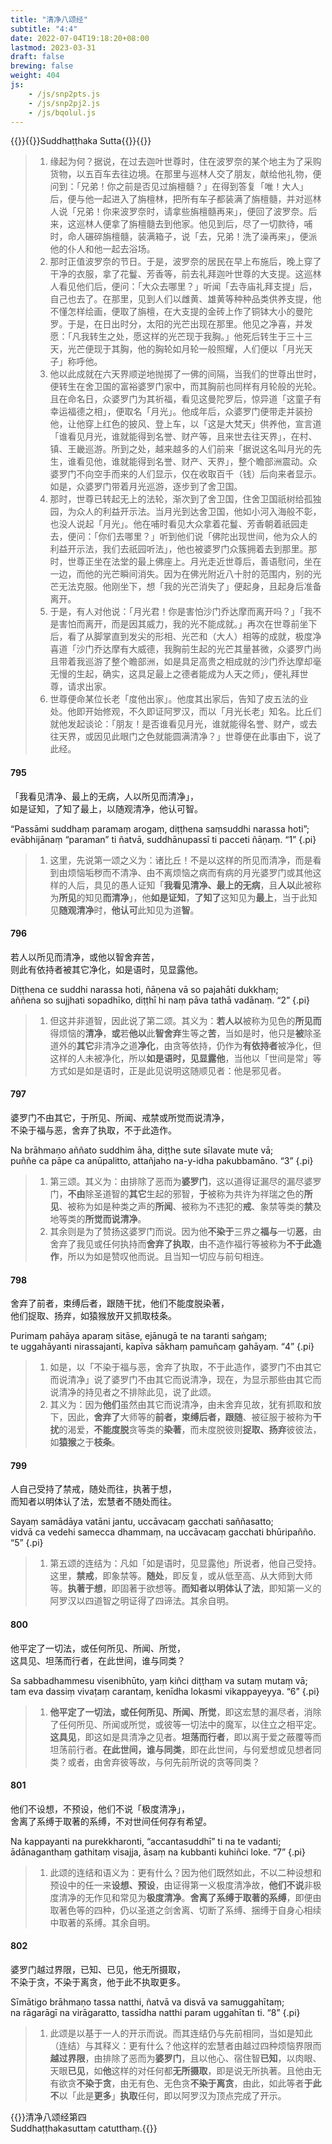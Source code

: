 ```yaml
---
title: "清净八颂经"
subtitle: "4:4"
date: 2022-07-04T19:18:20+08:00
lastmod: 2023-03-31
draft: false
brewing: false
weight: 404
js:
    - /js/snp2pts.js
    - /js/snp2pj2.js
    - /js/bqolul.js
---
```



{{<subtitle>}}{{<suttalink src="snp4.4">}}Suddhaṭṭhaka Sutta{{</suttalink>}}{{</subtitle>}}

> 1. 缘起为何？据说，在过去迦叶世尊时，住在波罗奈的某个地主为了采购货物，以五百车去往边境。在那里与巡林人交了朋友，献给他礼物，便问到：「兄弟！你之前是否见过旃檀髓？」在得到答复「唯！大人」后，便与他一起进入了旃檀林，把所有车子都装满了旃檀髓，并对巡林人说「兄弟！你来波罗奈时，请拿些旃檀髓再来」，便回了波罗奈。后来，这巡林人便拿了旃檀髓去到他家。他见到后，尽了一切款待，哺时，命人碾碎旃檀髓，装满箱子，说「去，兄弟！洗了澡再来」，便派他的仆人和他一起去浴场。
> 1. 那时正值波罗奈的节日。于是，波罗奈的居民在早上布施后，晚上穿了干净的衣服，拿了花鬘、芳香等，前去礼拜迦叶世尊的大支提。这巡林人看见他们后，便问：「大众去哪里？」听闻「去寺庙礼拜支提」后，自己也去了。在那里，见到人们以雌黄、雄黄等种种品类供养支提，他不懂怎样绘画，便取了旃檀，在大支提的金砖上作了铜钵大小的曼陀罗。于是，在日出时分，太阳的光芒出现在那里。他见之净喜，并发愿：「凡我转生之处，愿这样的光芒现于我胸。」他死后转生于三十三天，光芒便现于其胸，他的胸轮如月轮一般照耀，人们便以「月光天子」称呼他。
> 1. 他以此成就在六天界顺逆地抛掷了一佛的间隔，当我们的世尊出世时，便转生在舍卫国的富裕婆罗门家中，而其胸前也同样有月轮般的光轮。且在命名日，众婆罗门为其祈福，看见这曼陀罗后，惊异道「这童子有幸运福德之相」，便取名「月光」。他成年后，众婆罗门便带走并装扮他，让他穿上红色的披风、登上车，以「这是大梵天」供养他，宣言道「谁看见月光，谁就能得到名誉、财产等，且来世去往天界」，在村、镇、王畿巡游。所到之处，越来越多的人们前来「据说这名叫月光的先生，谁看见他，谁就能得到名誉、财产、天界」，整个瞻部洲震动。众婆罗门不向空手而来的人们显示，仅在收取百千（钱）后向来者显示。如是，众婆罗门带着月光巡游，逐步到了舍卫国。
> 1. 那时，世尊已转起无上的法轮，渐次到了舍卫国，住舍卫国祇树给孤独园，为众人的利益开示法。当月光到达舍卫国，他如小河入海般不彰，也没人说起「月光」。他在哺时看见大众拿着花鬘、芳香朝着祇园走去，便问：「你们去哪里？」听到他们说「佛陀出现世间，他为众人的利益开示法，我们去祇园听法」，他也被婆罗门众簇拥着去到那里。那时，世尊正坐在法堂的最上佛座上。月光走近世尊后，善语慰问，坐在一边，而他的光芒瞬间消失。因为在佛光附近八十肘的范围内，别的光芒无法克服。他刚坐下，想「我的光芒消失了」便起身，且起身后准备离开。
> 1. 于是，有人对他说：「月光君！你是害怕沙门乔达摩而离开吗？」「我不是害怕而离开，而是因其威力，我的光不能成就。」再次在世尊前坐下后，看了从脚掌直到发尖的形相、光芒和（大人）相等的成就，极度净喜道「沙门乔达摩有大威德，我胸前生起的光芒其量甚微，众婆罗门尚且带着我巡游了整个瞻部洲，如是具足高贵之相成就的沙门乔达摩却毫无慢的生起，确实，这具足最上之德者能成为人天之师」，便礼拜世尊，请求出家。
> 1. 世尊便命某位长老「度他出家」。他度其出家后，告知了皮五法的业处。他即开始修观，不久即证阿罗汉，而以「月光长老」知名。比丘们就他发起谈论：「朋友！是否谁看见月光，谁就能得名誉、财产，或去往天界，或因见此眼门之色就能圆满清净？」世尊便在此事由下，说了此经。

#### 795

「我看见清净、最上的无病，人以所见而清净」，  
如是证知，了知了最上，以随观清净，他认可智。

“Passāmi suddhaṃ paramaṃ arogaṃ, diṭṭhena saṃsuddhi narassa hoti”;  
evābhijānaṃ “paraman” ti ñatvā, suddhānupassī ti pacceti ñāṇaṃ. <q>1</q>
{.pi}

> 1. 这里，先说第一颂之义为：诸比丘！不是以这样的所见而清净，而是看到由烦恼垢秽而不清净、由不离烦恼之病而有病的月光婆罗门或其他这样的人后，具见的愚人证知「**我看见清净、最上的无病**，且**人以**此被称为**所见**的知见**而清净**」，他**如是证知**，**了知了**这知见为**最上**，当于此知见**随观清净**时，**他认可**此知见为道**智**。

#### 796

若人以所见而清净，或他以智舍弃苦，  
则此有依持者被其它净化，如是语时，见显露他。

Diṭṭhena ce suddhi narassa hoti, ñāṇena vā so pajahāti dukkhaṃ;  
aññena so sujjhati sopadhīko, diṭṭhī hi naṃ pāva tathā vadānaṃ. <q>2</q>
{.pi}

> 1. 但这并非道智，因此说了第二颂。其义为：**若人以**被称为见色的**所见而**得烦恼的**清净**，**或**若**他以**此**智舍弃**生等之**苦**，当如是时，他只是**被**除圣道外的**其它**非清净之道**净化**，由贪等依持，仍作为**有依持者**被净化，但这样的人未被净化，所以**如是语时，见显露他**，当他以「世间是常」等方式如是如是语时，正是此见说明这随顺见者：他是邪见者。

#### 797

婆罗门不由其它，于所见、所闻、戒禁或所觉而说清净，  
不染于福与恶，舍弃了执取，不于此造作。

Na brāhmaṇo aññato suddhim āha, diṭṭhe sute sīlavate mute vā;  
puññe ca pāpe ca anūpalitto, attañjaho na-y-idha pakubbamāno. <q>3</q>
{.pi}

> 1. 第三颂。其义为：由排除了恶而为**婆罗门**，这以道得证漏尽的漏尽婆罗门，**不由**除圣道智的**其它**生起的邪智，**于**被称为共许为祥瑞之色的**所见**、被称为如是种类之声的**所闻**、被称为不违犯的**戒**、象禁等类的**禁**及地等类的**所觉而说清净**。
> 1. 其余则是为了赞扬这婆罗门而说。因为他**不染于**三界之**福与**一切**恶**，由舍弃了我见或任何执持而**舍弃了执取**，由不造作福行等被称为**不于此造作**，所以为如是赞叹他而说。且当知一切应与前句相连。

#### 798

舍弃了前者，束缚后者，跟随干扰，他们不能度脱染著，  
他们捉取、扬弃，如猿猴放开又抓取枝条。

Purimaṃ pahāya aparaṃ sitāse, ejānugā te na taranti saṅgaṃ;  
te uggahāyanti nirassajanti, kapīva sākhaṃ pamuñcaṃ gahāyaṃ. <q>4</q>
{.pi}

> 1. 如是，以「不染于福与恶，舍弃了执取，不于此造作，婆罗门不由其它而说清净」说了婆罗门不由其它而说清净，现在，为显示那些由其它而说清净的持见者之不排除此见，说了此颂。
> 1. 其义为：因为**他们**虽然由其它而说清净，由未舍弃见故，犹有抓取和放下，因此，**舍弃了**大师等的**前者，束缚后者，跟随**、被征服于被称为**干扰**的渴爱，**不能度脱**贪等类的**染著**，而未度脱彼则**捉取、扬弃**彼彼法，如**猿猴**之于**枝条**。

#### 799

人自己受持了禁戒，随处而往，执著于想，  
而知者以明体认了法，宏慧者不随处而往。

Sayaṃ samādāya vatāni jantu, uccāvacaṃ gacchati saññasatto;  
vidvā ca vedehi samecca dhammaṃ, na uccāvacaṃ gacchati bhūripañño. <q>5</q>
{.pi}

> 1. 第五颂的连结为：凡如「如是语时，见显露他」所说者，他自己受持。这里，**禁戒**，即象禁等。**随处**，即反复，或从低至高、从大师到大师等。**执著于想**，即固著于欲想等。**而知者以明体认了法**，即知第一义的阿罗汉以四道智之明证得了四谛法。其余自明。

#### 800

他平定了一切法，或任何所见、所闻、所觉，  
这具见、坦荡而行者，在此世间，谁与同类？

Sa sabbadhammesu visenibhūto, yaṃ kiñci diṭṭhaṃ va sutaṃ mutaṃ vā;  
tam eva dassiṃ vivaṭaṃ carantaṃ, kenīdha lokasmi vikappayeyya. <q>6</q>
{.pi}

> 1. **他平定了一切法，或任何所见、所闻、所觉**，即这宏慧的漏尽者，消除了任何所见、所闻或所觉，或彼等一切法中的魔军，以住立之相平定。**这具见**，即这如是具清净之见者。**坦荡而行者**，即以离于爱之蔽覆等而坦荡前行者。**在此世间，谁与同类**，即在此世间，与何爱想或见想者同类？或者，由舍弃彼等故，与何先前所说的贪等同类？

#### 801

他们不设想，不预设，他们不说「极度清净」，  
舍离了系缚于取著的系缚，不对世间任何存有希望。

Na kappayanti na purekkharonti, “accantasuddhī” ti na te vadanti;  
ādānaganthaṃ gathitaṃ visajja, āsaṃ na kubbanti kuhiñci loke. <q>7</q>
{.pi}

> 1. 此颂的连结和语义为：更有什么？因为他们既然如此，不以二种设想和预设中的任一来**设想、预设**，由证得第一义极度清净故，**他们不说**非极度清净的无作见和常见为**极度清净**。**舍离了系缚于取著的系缚**，即便由取著色等的四种，仍以圣道之剑舍离、切断了系缚、捆缚于自身心相续中取著的系缚。其余自明。

#### 802

婆罗门越过界限，已知、已见，他无所摄取，  
不染于贪，不染于离贪，他于此不执取更多。

Sīmātigo brāhmaṇo tassa natthi, ñatvā va disvā va samuggahītaṃ;  
na rāgarāgī na virāgaratto, tassīdha natthi param uggahītan ti. <q>8</q>
{.pi}

> 1. 此颂是以基于一人的开示而说。而其连结仍与先前相同，当如是知此（连结）与其释义：更有什么？他这样的宏慧者由越过四种烦恼界限而**越过界限**，由排除了恶而为**婆罗门**，且以他心、宿住智**已知**，以肉眼、天眼**已见**，如**他**这样的对任何都**无所摄取**，即是说无所执著。且他由无有欲贪**不染于贪**，由无有色、无色贪**不染于离贪**，由此，如此等者**于此不**以「此是**更多**」**执取**任何，即以阿罗汉为顶点完成了开示。


{{<eof>}}清净八颂经第四<br>Suddhaṭṭhakasuttaṃ catutthaṃ.{{</eof>}}